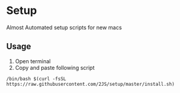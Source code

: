 # Setup
Almost Automated setup scripts for new macs

## Usage

1. Open terminal
2. Copy and paste following script

`/bin/bash $(curl -fsSL https://raw.githubusercontent.com/2JS/setup/master/install.sh)`
